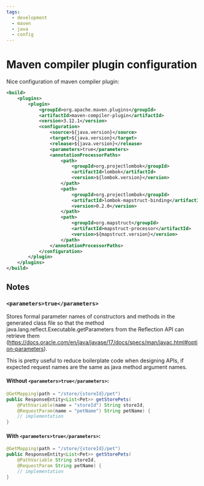 ```yaml
---
tags:
  - development
  - maven
  - java
  - config
---
```


# Maven compiler plugin configuration

Nice configuration of maven compiler plugin:

```xml
<build>
    <plugins>
        <plugin>
            <groupId>org.apache.maven.plugins</groupId>
            <artifactId>maven-compiler-plugin</artifactId>
            <version>3.12.1</version>
            <configuration>
                <source>${java.version}</source>
                <target>${java.version}</target>
                <release>${java.version}</release>
                <parameters>true</parameters>
                <annotationProcessorPaths>
                    <path>
                        <groupId>org.projectlombok</groupId>
                        <artifactId>lombok</artifactId>
                        <version>${lombok.version}</version>
                    </path>
                    <path>
                        <groupId>org.projectlombok</groupId>
                        <artifactId>lombok-mapstruct-binding</artifactId>
                        <version>0.2.0</version>
                    </path>
                    <path>
                        <groupId>org.mapstruct</groupId>
                        <artifactId>mapstruct-processor</artifactId>
                        <version>${mapstruct.version}</version>
                    </path>
                </annotationProcessorPaths>
            </configuration>
        </plugin>
    </plugins>
</build>
```

## Notes

### `<parameters>true</parameters>`

Stores formal parameter names of constructors and methods in the generated class file so that the method java.lang.reflect.Executable.getParameters from the Reflection API can retrieve them (https://docs.oracle.com/en/java/javase/17/docs/specs/man/javac.html#option-parameters).

This is pretty useful to reduce boilerplate code when designing APIs, if expected request names are the same as java method argument names.

#### Without `<parameters>true</parameters>`:

```java
@GetMapping(path = "/store/{storeId}/pet")
public ResponseEntity<List<Pet>> getStorePets(
    @PathVariable(name = "storeId") String storeId,
    @RequestParam(name = "petName") String petName) {
    // implementation
}
```

#### With `<parameters>true</parameters>`:

```java
@GetMapping(path = "/store/{storeId}/pet")
public ResponseEntity<List<Pet>> getStorePets(
    @PathVariable String storeId,
    @RequestParam String petName) {
    // implementation
}
```
